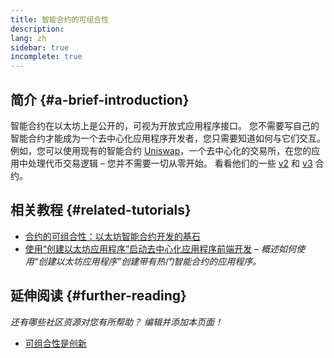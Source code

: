 ```yaml
---
title: 智能合约的可组合性
description:
lang: zh
sidebar: true
incomplete: true
---
```


## 简介 {#a-brief-introduction}

智能合约在以太坊上是公开的，可视为开放式应用程序接口。 您不需要写自己的智能合约才能成为一个去中心化应用程序开发者，您只需要知道如何与它们交互。 例如，您可以使用现有的智能合约 [Uniswap](https://uniswap.exchange/swap)，一个去中心化的交易所，在您的应用中处理代币交易逻辑 – 您并不需要一切从零开始。 看看他们的一些 [v2](https://github.com/Uniswap/uniswap-v2-core/tree/master/contracts) 和 [v3](https://github.com/Uniswap/uniswap-v3-core/tree/main/contracts) 合约。

## 相关教程 {#related-tutorials}

- [合约的可组合性：以太坊智能合约开发的基石](https://blog.decentlabs.io/contract-composability-the-building-blocks-of-ethereum-smart-contract-development/)
- [使用“创建以太坊应用程序”启动去中心化应用程序前端开发](/developers/tutorials/kickstart-your-dapp-frontend-development-wth-create-eth-app/) _– 概述如何使用“创建以太坊应用程序”创建带有热门智能合约的应用程序。_

## 延伸阅读 {#further-reading}

_还有哪些社区资源对您有所帮助？ 编辑并添加本页面！_

- [可组合性是创新](https://future.a16z.com/how-composability-unlocks-crypto-and-everything-else/)

